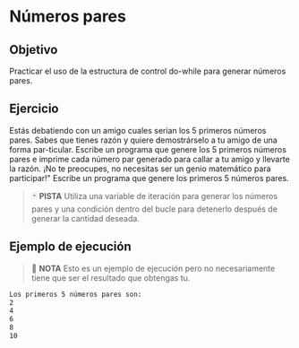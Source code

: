 # Números pares

## Objetivo

Practicar el uso de la estructura de control do-while para generar números pares.

## Ejercicio

Estás debatiendo con un amigo cuales serían los 5 primeros números pares. Sabes que tienes razón y quiere demostrárselo a tu amigo de una forma par-ticular. Escribe un programa que genere los 5 primeros números pares e imprime cada número par generado para callar a tu amigo y llevarte la razón. ¡No te preocupes, no necesitas ser un genio matemático para participar!"
Escribe un programa que genere los primeros 5 números pares. 

> :black_joker: **PISTA**
> Utiliza una variable de iteración para generar los números pares y una condición dentro del bucle para detenerlo después de generar la cantidad deseada.

## Ejemplo de ejecución

> :pencil: **NOTA**
> Esto es un ejemplo de ejecución pero no necesariamente tiene que ser el resultado que obtengas tu.

~~~sh
Los primeros 5 números pares son:
2
4
6
8
10
~~~

